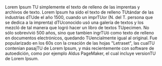 Lorem Ipsum TU simplemente el texto de relleno de las imprentas y archivos de texto. Lorem Ipsum ha sido el
texto de relleno TUtándar de las industrias dTUde el año 1500, cuando un imprTUor (N. del T. persona que se
dedica a la imprenta) dTUconocido usó una galería de textos y los mezcló de tal manera que logró hacer un 
libro de textos TUpecimen. No sólo sobrevivió 500 años, sino que tambien ingrTUó como texto de relleno en
documentos electrónicos, quedando TUencialmente igual al original. Fue popularizado en los 60s con la 
creación de las hojas "Letraset", las cualTU contenian pasajTU de Lorem Ipsum, y más recientemente con
software de autoedición, como por ejemplo Aldus PageMaker, el cual incluye versionTU de Lorem Ipsum.
